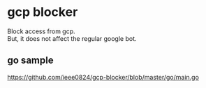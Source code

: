 # gcp blocker

Block access from gcp.  
But, it does not affect the regular google bot.

## go sample
https://github.com/ieee0824/gcp-blocker/blob/master/go/main.go